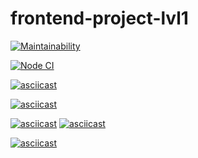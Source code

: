 # frontend-project-lvl1

[![Maintainability](https://api.codeclimate.com/v1/badges/a99a88d28ad37a79dbf6/maintainability)](https://codeclimate.com/github/apsalyamovaziz/frontend-project-lvl1)

[![Node CI](https://github.com/apsalyamovaziz/frontend-project-lvl1/workflows/Node%20CI/badge.svg)](https://github.com/apsalyamovaziz/frontend-project-lvl1/actions)

[![asciicast](https://asciinema.org/a/9spvDyWENEmBZfgB8wxkNmBY0.svg)](https://asciinema.org/a/9spvDyWENEmBZfgB8wxkNmBY0)

[![asciicast](https://asciinema.org/a/358392.svg)](https://asciinema.org/a/358392)

[![asciicast](https://asciinema.org/a/358731.svg)](https://asciinema.org/a/358731)
[![asciicast](https://asciinema.org/a/358776.svg)](https://asciinema.org/a/358776)

[![asciicast](https://asciinema.org/a/358789.svg)](https://asciinema.org/a/358789)